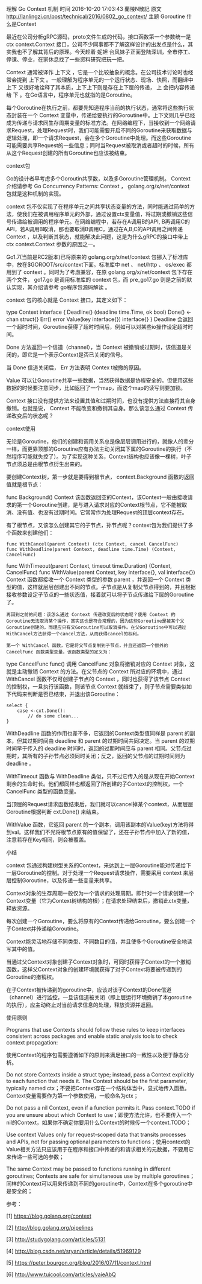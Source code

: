 理解 Go Context 机制
时间 2016-10-20 17:03:43  蘭陵N散記
原文  http://lanlingzi.cn/post/technical/2016/0802_go_context/
主题 Goroutine
什么是Context

最近在公司分析gRPC源码，proto文件生成的代码，接口函数第一个参数统一是 ctx context.Context 接口，公司不少同事都不了解这样设计的出发点是什么，其实我也不了解其背后的原理。今天趁着 妮妲 台风妹子正面登陆深圳，全市停工、停课、停业，在家休息找了一些资料研究把玩一把。

Context 通常被译作 上下文 ，它是一个比较抽象的概念。在公司技术讨论时也经常会提到 上下文 。一般理解为程序单元的一个运行状态、现场、快照，而翻译中 上下 又很好地诠释了其本质，上下上下则是存在上下层的传递， 上 会把内容传递给 下 。在Go语言中，程序单元也就指的是Goroutine。

每个Goroutine在执行之前，都要先知道程序当前的执行状态，通常将这些执行状态封装在一个 Context 变量中，传递给要执行的Goroutine中。上下文则几乎已经成为传递与请求同生存周期变量的标准方法。在网络编程下，当接收到一个网络请求Request，处理Request时，我们可能需要开启不同的Goroutine来获取数据与逻辑处理，即一个请求Request，会在多个Goroutine中处理。而这些Goroutine可能需要共享Request的一些信息；同时当Request被取消或者超时的时候，所有从这个Request创建的所有Goroutine也应该被结束。

context包

Go的设计者早考虑多个Goroutin共享数，以及多Goroutine管理机制。 Context 介绍请参考 Go Concurrency Patterns: Context ， golang.org/x/net/context 包就是这种机制的实现。

context 包不仅实现了在程序单元之间共享状态变量的方法，同时能通过简单的方法，使我们在被调用程序单元的外部，通过设置ctx变量值，将过期或撤销这些信号传递给被调用的程序单元。在网络编程中，若存在A调用B的API, B再调用C的API，若A调用B取消，那也要取消B调用C，通过在A,B,C的API调用之间传递 Context ，以及判断其状态，就能解决此问题，这是为什么gRPC的接口中带上 ctx context.Context 参数的原因之一。

Go1.7(当前是RC2版本)已将原来的 golang.org/x/net/context 包挪入了标准库中，放在$GOROOT/src/context下面。标准库中 net 、 net/http 、 os/exec 都用到了 context 。同时为了考虑兼容，在原 golang.org/x/net/context 包下存在两个文件， go17.go 是调用标准库的 context 包，而 pre_go17.go 则是之前的默认实现，其介绍请参考 go程序包源码解读 。

context 包的核心就是 Context 接口，其定义如下：

type Context interface {
	Deadline() (deadline time.Time, ok bool)
		Done() <-chan struct{}
	Err() error
		Value(key interface{}) interface{}
}
Deadline 会返回一个超时时间，Goroutine获得了超时时间后，例如可以对某些io操作设定超时时间。

Done 方法返回一个信道（channel），当 Context 被撤销或过期时，该信道是关闭的，即它是一个表示Context是否已关闭的信号。

当 Done 信道关闭后， Err 方法表明 Contex t被撤的原因。

Value 可以让Goroutine共享一些数据，当然获得数据是协程安全的。但使用这些数据的时候要注意同步，比如返回了一个map，而这个map的读写则要加锁。

Context 接口没有提供方法来设置其值和过期时间，也没有提供方法直接将其自身撤销。也就是说， Context 不能改变和撤销其自身。那么该怎么通过 Context 传递改变后的状态呢？

context使用

无论是Goroutine，他们的创建和调用关系总是像层层调用进行的，就像人的辈分一样，而更靠顶部的Goroutine应有办法主动关闭其下属的Goroutine的执行（不然程序可能就失控了）。为了实现这种关系，Context结构也应该像一棵树，叶子节点须总是由根节点衍生出来的。

要创建Context树，第一步就是要得到根节点， context.Background 函数的返回值就是根节点：

func Background() Context
该函数返回空的Context，该Context一般由接收请求的第一个Goroutine创建，是与进入请求对应的Context根节点，它不能被取消、没有值、也没有过期时间。它常常作为处理Request的顶层context存在。

有了根节点，又该怎么创建其它的子节点，孙节点呢？context包为我们提供了多个函数来创建他们：

	func WithCancel(parent Context) (ctx Context, cancel CancelFunc)
	func WithDeadline(parent Context, deadline time.Time) (Context, CancelFunc)
func WithTimeout(parent Context, timeout time.Duration) (Context, CancelFunc)
	func WithValue(parent Context, key interface{}, val interface{}) Context
	函数都接收一个 Context 类型的参数 parent ，并返回一个 Context 类型的值，这样就层层创建出不同的节点。子节点是从复制父节点得到的，并且根据接收参数设定子节点的一些状态值，接着就可以将子节点传递给下层的Goroutine了。

	再回到之前的问题：该怎么通过 Context 传递改变后的状态呢？使用 Context 的Goroutine无法取消某个操作，其实这也是符合常理的，因为这些Goroutine是被某个父Goroutine创建的，而理应只有父Goroutine可以取消操作。在父Goroutine中可以通过WithCancel方法获得一个cancel方法，从而获得cancel的权利。

	第一个 WithCancel 函数，它是将父节点复制到子节点，并且还返回一个额外的 CancelFunc 函数类型变量，该函数类型的定义为：

type CancelFunc func()
	调用 CancelFunc 对象将撤销对应的 Context 对象，这就是主动撤销 Context 的方法。在父节点的 Context 所对应的环境中，通过 WithCancel 函数不仅可创建子节点的 Context ，同时也获得了该节点 Context 的控制权，一旦执行该函数，则该节点 Context 就结束了，则子节点需要类似如下代码来判断是否已结束，并退出该Goroutine：

	select {
		case <-cxt.Done():
			// do some clean...
	}
WithDeadline 函数的作用也差不多，它返回的Context类型值同样是 parent 的副本，但其过期时间由 deadline 和 parent 的过期时间共同决定。当 parent 的过期时间早于传入的 deadline 时间时，返回的过期时间应与 parent 相同。父节点过期时，其所有的子孙节点必须同时关闭；反之，返回的父节点的过期时间则为 deadline 。

WithTimeout 函数与 WithDeadline 类似，只不过它传入的是从现在开始Context剩余的生命时长。他们都同样也都返回了所创建的子Context的控制权，一个 CancelFunc 类型的函数变量。

当顶层的Request请求函数结束后，我们就可以cancel掉某个context，从而层层Goroutine根据判断 cxt.Done() 来结束。

WithValue 函数，它返回 parent 的一个副本，调用该副本的Value(key)方法将得到val。这样我们不光将根节点原有的值保留了，还在子孙节点中加入了新的值，注意若存在Key相同，则会被覆盖。

小结

context 包通过构建树型关系的Context，来达到上一层Goroutine能对传递给下一层Goroutine的控制。对于处理一个Request请求操作，需要采用 context 来层层控制Goroutine，以及传递一些变量来共享。

Context对象的生存周期一般仅为一个请求的处理周期。即针对一个请求创建一个Context变量（它为Context树结构的根）；在请求处理结束后，撤销此ctx变量，释放资源。

每次创建一个Goroutine，要么将原有的Context传递给Goroutine，要么创建一个子Context并传递给Goroutine。

Context能灵活地存储不同类型、不同数目的值，并且使多个Goroutine安全地读写其中的值。

当通过父Context对象创建子Context对象时，可同时获得子Context的一个撤销函数，这样父Context对象的创建环境就获得了对子Context将要被传递到的Goroutine的撤销权。

在子Context被传递到的goroutine中，应该对该子Context的Done信道（channel）进行监控，一旦该信道被关闭（即上层运行环境撤销了本goroutine的执行），应主动终止对当前请求信息的处理，释放资源并返回。

使用原则

Programs that use Contexts should follow these rules to keep interfaces consistent across packages and enable static analysis tools to check context propagation:

使用Context的程序包需要遵循如下的原则来满足接口的一致性以及便于静态分析。

Do not store Contexts inside a struct type; instead, pass a Context explicitly to each function that needs it. The Context should be the first parameter, typically named ctx；不要把Context存在一个结构体当中，显式地传入函数。Context变量需要作为第一个参数使用，一般命名为ctx；

Do not pass a nil Context, even if a function permits it. Pass context.TODO if you are unsure about which Context to use；即使方法允许，也不要传入一个nil的Context，如果你不确定你要用什么Context的时候传一个context.TODO；

Use context Values only for request-scoped data that transits processes and APIs, not for passing optional parameters to functions；使用context的Value相关方法只应该用于在程序和接口中传递的和请求相关的元数据，不要用它来传递一些可选的参数；

The same Context may be passed to functions running in different goroutines; Contexts are safe for simultaneous use by multiple goroutines；同样的Context可以用来传递到不同的goroutine中，Context在多个goroutine中是安全的；

参考：

[1] https://blog.golang.org/context

[2] http://blog.golang.org/pipelines

[3] http://studygolang.com/articles/5131

[4] http://blog.csdn.net/sryan/article/details/51969129

[5] https://peter.bourgon.org/blog/2016/07/11/context.html

[6] http://www.tuicool.com/articles/vaieAbQ
